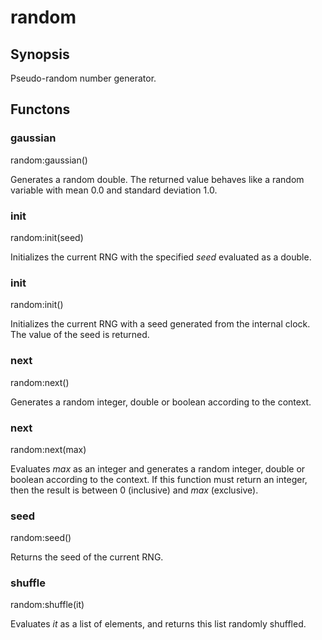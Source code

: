 # random

## Synopsis

Pseudo-random number generator.

## Functons

<a name="gaussian">

### gaussian

random:gaussian()

Generates a random double. The returned value behaves like a random variable with mean 0.0 and standard deviation 1.0.

<a name="init">

### init

random:init(seed)

Initializes the current RNG with the specified *seed* evaluated as a double.

<a name="init">

### init

random:init()

Initializes the current RNG with a seed generated from the internal clock. The value of the seed is returned.

<a name="next">

### next

random:next()

Generates a random integer, double or boolean according to the context.

<a name="next">

### next

random:next(max)

Evaluates *max* as an integer and generates a random integer, double or boolean according to the context. If this function must return an integer, then the result is between 0 (inclusive) and *max* (exclusive).

<a name="seed">

### seed

random:seed()

Returns the seed of the current RNG.

<a name="shuffle">

### shuffle

random:shuffle(it)

Evaluates *it* as a list of elements, and returns this list randomly shuffled.

